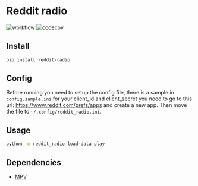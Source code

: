 # Reddit radio

![workflow](https://github.com/martini97/reddit_radio/actions/workflows/ci.yaml/badge.svg)
[![codecov](https://codecov.io/gh/martini97/reddit_radio/branch/main/graph/badge.svg)](https://codecov.io/gh/martini97/reddit_radio)

## Install

```bash
pip install reddit-radio
```

## Config

Before running you need to setup the config file, there is a sample in
`config.sample.ini` for your client\_id and client\_secret you need to go to this
url: https://www.reddit.com/prefs/apps and create a new app. Then move the file to
`~/.config/reddit_radio.ini`.

## Usage

```sh
python -m reddit_radio load-data play
```

## Dependencies

+ [MPV](https://mpv.io/)

